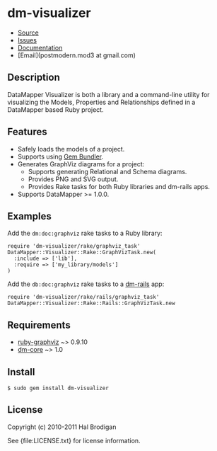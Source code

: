 # dm-visualizer

* [Source](http://github.com/postmodern/dm-visualizer/)
* [Issues](http://github.com/postmodern/dm-visualizer/issues)
* [Documentation](http://rubydoc.info/gems/dm-visualizer/frames)
* [Email](postmodern.mod3 at gmail.com)

## Description

DataMapper Visualizer is both a library and a command-line utility for
visualizing the Models, Properties and Relationships defined in a
DataMapper based Ruby project.

## Features

* Safely loads the models of a project.
* Supports using [Gem Bundler](http://gembundler.com/).
* Generates GraphViz diagrams for a project:
  * Supports generating Relational and Schema diagrams.
  * Provides PNG and SVG output.
  * Provides Rake tasks for both Ruby libraries and dm-rails apps.
* Supports DataMapper >= 1.0.0.

## Examples

Add the `dm:doc:graphviz` rake tasks to a Ruby library:

    require 'dm-visualizer/rake/graphviz_task'
    DataMapper::Visualizer::Rake::GraphVizTask.new(
      :include => ['lib'],
      :require => ['my_library/models']
    )

Add the `db:doc:graphviz` rake tasks to a [dm-rails](http://github.com/datamapper/dm-rails) app:

    require 'dm-visualizer/rake/rails/graphviz_task'
    DataMapper::Visualizer::Rake::Rails::GraphVizTask.new

## Requirements

* [ruby-graphviz](http://rubygems.org/gems/ruby-graphviz) ~> 0.9.10
* [dm-core](http://github.com/datamapper/dm-core) ~> 1.0

## Install

    $ sudo gem install dm-visualizer

## License

Copyright (c) 2010-2011 Hal Brodigan

See {file:LICENSE.txt} for license information.

